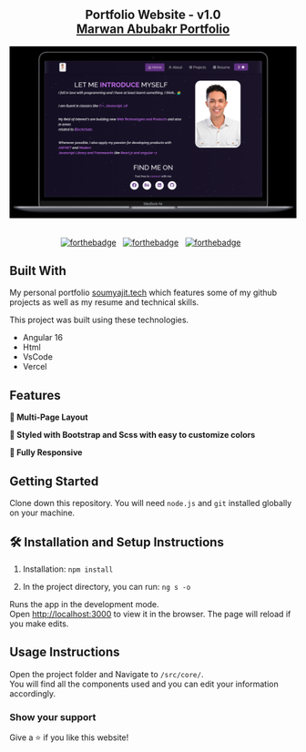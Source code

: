 <h2 align="center">
  Portfolio Website - v1.0<br/>
  <a href="my-portfolio-xi-henna-80.vercel.app/" target="_blank">Marwan Abubakr Portfolio</a>
</h2>
<div align="center">
  <img alt="Demo" src="./src/assets/readme-img.png" />
</div>
<br/>

<center>

[![forthebadge](https://forthebadge.com/images/badges/built-with-love.svg)](https://forthebadge.com) &nbsp;
[![forthebadge](https://forthebadge.com/images/badges/made-with-javascript.svg)](https://forthebadge.com) &nbsp;
[![forthebadge](https://forthebadge.com/images/badges/open-source.svg)](https://forthebadge.com) &nbsp;



</center>

## Built With

My personal portfolio <a href="marwan-portfolio-nu.vercel.app" target="_blank">soumyajit.tech</a> which features some of my github projects as well as my resume and technical skills.<br/>

This project was built using these technologies.

- Angular 16
- Html
- VsCode
- Vercel

## Features

**📖 Multi-Page Layout**

**🎨 Styled with Bootstrap and Scss with easy to customize colors**

**📱 Fully Responsive**

## Getting Started

Clone down this repository. You will need `node.js` and `git` installed globally on your machine.

## 🛠 Installation and Setup Instructions

1. Installation: `npm install`

2. In the project directory, you can run: `ng s -o `

Runs the app in the development mode.\
Open [http://localhost:3000](http://localhost:4200) to view it in the browser.
The page will reload if you make edits.

## Usage Instructions

Open the project folder and Navigate to `/src/core/`. <br/>
You will find all the components used and you can edit your information accordingly.

### Show your support

Give a ⭐ if you like this website!


